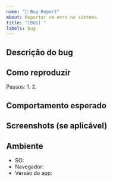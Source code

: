```yaml
---
name: "🐞 Bug Report"
about: Reportar um erro no sistema
title: "[BUG] "
labels: bug
---
```


## Descrição do bug
<!-- O que aconteceu? -->

## Como reproduzir
Passos:
1. 
2. 

## Comportamento esperado
<!-- O que deveria ter acontecido? -->

## Screenshots (se aplicável)

## Ambiente
- SO:
- Navegador:
- Versão do app:
